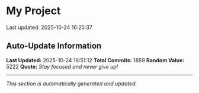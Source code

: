 # My Project


Last updated: 2025-10-24 16:25:37










































































































































































































































































































































































































































































































































































































































































































































































































































































































































































































































































































































































































































































































































































































































































































































































































































































































































































































































































































































































































































































































































































































































































































































## Auto-Update Information

**Last Updated:** 2025-10-24 16:51:12
**Total Commits:** 1859
**Random Value:** 5222
**Quote:** _Stay focused and never give up!_

---
_This section is automatically generated and updated._